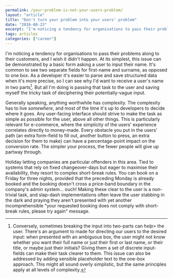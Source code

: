```yaml
---
permalink: /your-problem-is-not-your-users-problem/
layout: "article"
title: "Don't turn your problem into your users' problem"
date: "2016-08-23"
excerpt: "I'm noticing a tendency for organisations to pass their problems along to their customers, and I wish it didn't happen."
tags: articles
categories: ["career"]
---
```


I'm noticing a tendency for organisations to pass their problems along to their customers, and I wish it didn't happen. At its simplest, this issue can be demonstrated by a basic form asking a user to input their name. It's common to see two separate fields for first-name and surname, as opposed to one box. As a developer it's easier to parse and save structured data when it's more precise, so I can see why I'd want to receive a user's name in two parts[^1]. But all I'm doing is passing that task to the user and saving myself the tricky task of deciphering their potentially-vague input.

Generally speaking, anything worthwhile has complexity. The complexity has to live _somewhere_, and most of the time it's up to developers to decide where it goes. Any user-facing interface should strive to make the task as simple as possible for the user, above all other things. This is particularly relevant for e-commerce, where the simplicity of the users' experience correlates directly to money-made. Every obstacle you put in the users' path (an extra form-field to fill out, another button to press, an extra decision for them to make) can have a percentage-point impact on the conversion rate. The simpler your process, the fewer people will give up partway through.

Holiday letting companies are particular offenders in this area. Tied to systems that rely on fixed changeover-days but eager to maximise their availability, they resort to complex short-break rules. You can book on a Friday for three nights, provided that the preceding Monday is already booked and the booking doesn't cross a price-band boundary in the company's admin system... ouch! Making these clear to the user is a non-trivial task, and slap-dash implementations often leave the user stabbing in the dark and praying they aren't presented with yet another incomprehensible "your requested booking does not comply with short-break rules, please try again" message.

[^1]: Conversely, sometimes breaking the input into two-parts can _help_> the user. There's an argument to made for directing our users to the desired input: when presented with an ambiguous box, the user might not know whether you want their full name or just their first or last name, or their title, or maybe just their initials? Giving them a set of discrete input-fields can make their task clearer to them. This issue can also be addressed by adding sensible placeholder text to the one-box approach. This might all sound overly simplistic, but the same principles apply at all levels of complexity.
